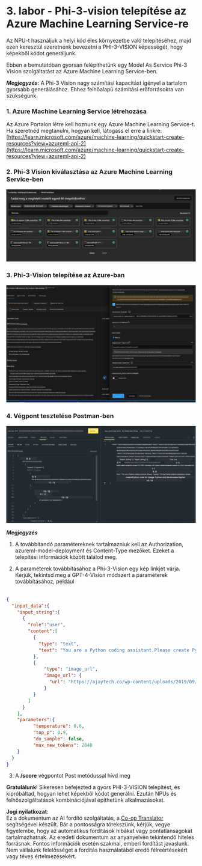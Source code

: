 <!--
CO_OP_TRANSLATOR_METADATA:
{
  "original_hash": "20cb4e6ac1686248e8be913ccf6c2bc2",
  "translation_date": "2025-07-17T04:08:07+00:00",
  "source_file": "md/02.Application/02.Code/Phi3/VSCodeExt/HOL/AIPC/03.DeployPhi3VisionOnAzure.md",
  "language_code": "hu"
}
-->
# **3. labor - Phi-3-vision telepítése az Azure Machine Learning Service-re**

Az NPU-t használjuk a helyi kód éles környezetbe való telepítéséhez, majd ezen keresztül szeretnénk bevezetni a PHI-3-VISION képességét, hogy képekből kódot generáljunk.

Ebben a bemutatóban gyorsan felépíthetünk egy Model As Service Phi-3 Vision szolgáltatást az Azure Machine Learning Service-ben.

***Megjegyzés***: A Phi-3 Vision nagy számítási kapacitást igényel a tartalom gyorsabb generálásához. Ehhez felhőalapú számítási erőforrásokra van szükségünk.


### **1. Azure Machine Learning Service létrehozása**

Az Azure Portalon létre kell hoznunk egy Azure Machine Learning Service-t. Ha szeretnéd megtanulni, hogyan kell, látogass el erre a linkre: [https://learn.microsoft.com/azure/machine-learning/quickstart-create-resources?view=azureml-api-2](https://learn.microsoft.com/azure/machine-learning/quickstart-create-resources?view=azureml-api-2)


### **2. Phi-3 Vision kiválasztása az Azure Machine Learning Service-ben**

![Catalog](../../../../../../../../../translated_images/vison_catalog.f979823d5bde8aef2c37a3a9686f6c5d0c521f93730447798ea6fb580091443f.hu.png)


### **3. Phi-3-Vision telepítése az Azure-ban**


![Deploy](../../../../../../../../../translated_images/vision_deploy.a8114ccd849a957272bf30959bdef166b21a0fac4c4f0129dab0106b97104772.hu.png)


### **4. Végpont tesztelése Postman-ben**


![Test](../../../../../../../../../translated_images/vision_test.0b9c1b1d414131d03398c88fc1b79d839e7946c2ae5c9fd170a2894c271e2993.hu.png)


***Megjegyzés***

1. A továbbítandó paramétereknek tartalmazniuk kell az Authorization, azureml-model-deployment és Content-Type mezőket. Ezeket a telepítési információk között találod meg.

2. A paraméterek továbbításához a Phi-3-Vision egy kép linkjét várja. Kérjük, tekintsd meg a GPT-4-Vision módszert a paraméterek továbbításához, például

```json

{
  "input_data":{
    "input_string":[
      {
        "role":"user",
        "content":[ 
          {
            "type": "text",
            "text": "You are a Python coding assistant.Please create Python code for image "
          },
          {
              "type": "image_url",
              "image_url": {
                "url": "https://ajaytech.co/wp-content/uploads/2019/09/index.png"
              }
          }
        ]
      }
    ],
    "parameters":{
          "temperature": 0.6,
          "top_p": 0.9,
          "do_sample": false,
          "max_new_tokens": 2048
    }
  }
}

```

3. A **/score** végpontot Post metódussal hívd meg

**Gratulálunk**! Sikeresen befejezted a gyors PHI-3-VISION telepítést, és kipróbáltad, hogyan lehet képekből kódot generálni. Ezután NPUs és felhőszolgáltatások kombinációjával építhetünk alkalmazásokat.

**Jogi nyilatkozat**:  
Ez a dokumentum az AI fordító szolgáltatás, a [Co-op Translator](https://github.com/Azure/co-op-translator) segítségével készült. Bár a pontosságra törekszünk, kérjük, vegye figyelembe, hogy az automatikus fordítások hibákat vagy pontatlanságokat tartalmazhatnak. Az eredeti dokumentum az anyanyelvén tekintendő hiteles forrásnak. Fontos információk esetén szakmai, emberi fordítást javaslunk. Nem vállalunk felelősséget a fordítás használatából eredő félreértésekért vagy téves értelmezésekért.